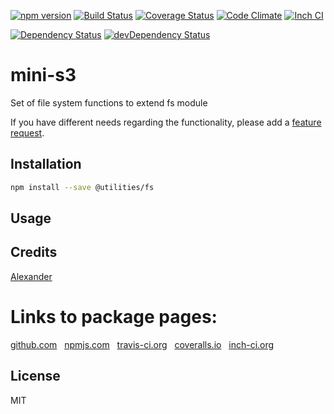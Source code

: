 [![npm version](https://badge.fury.io/js/mini-s3.svg)](http://badge.fury.io/js/mini-s3)
[![Build Status](https://travis-ci.org/alykoshin/mini-s3.svg)](https://travis-ci.org/alykoshin/mini-s3)
[![Coverage Status](https://coveralls.io/repos/alykoshin/mini-s3/badge.svg?branch=master&service=github)](https://coveralls.io/github/alykoshin/mini-s3?branch=master)
[![Code Climate](https://codeclimate.com/github/alykoshin/mini-s3/badges/gpa.svg)](https://codeclimate.com/github/alykoshin/mini-fs)
[![Inch CI](https://inch-ci.org/github/alykoshin/mini-s3.svg?branch=master)](https://inch-ci.org/github/alykoshin/mini-s3)

[![Dependency Status](https://david-dm.org/alykoshin/mini-s3/status.svg)](https://david-dm.org/alykoshin/mini-s3#info=dependencies)
[![devDependency Status](https://david-dm.org/alykoshin/mini-s3/dev-status.svg)](https://david-dm.org/alykoshin/mini-s3#info=devDependencies)


# mini-s3

Set of file system functions to extend fs module


If you have different needs regarding the functionality, please add a [feature request](https://github.com/alykoshin/mini-s3/issues).


## Installation

```sh
npm install --save @utilities/fs
```

## Usage


## Credits

[Alexander](https://github.com/alykoshin/)


# Links to package pages:

[github.com](https://github.com/alykoshin/mini-s3) &nbsp; 
[npmjs.com](https://www.npmjs.com/package/mini-s3) &nbsp; 
[travis-ci.org](https://travis-ci.org/alykoshin/mini-s3) &nbsp; 
[coveralls.io](https://coveralls.io/github/alykoshin/mini-s3) &nbsp; 
[inch-ci.org](https://inch-ci.org/github/alykoshin/mini-s3)


## License

MIT
